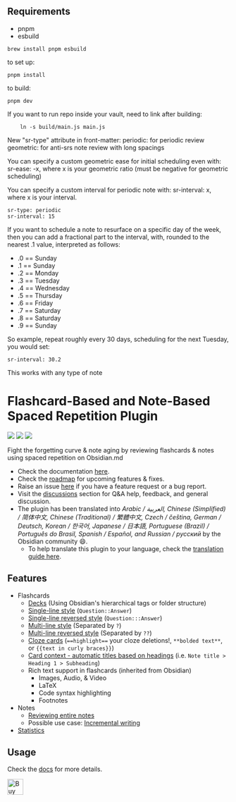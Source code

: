 ## Requirements

- pnpm
- esbuild

```
brew install pnpm esbuild
```

to set up:
```
pnpm install
```

to build:

```
pnpm dev
```

If you want to run repo inside your vault, need to link after building:

```
    ln -s build/main.js main.js
```


New "sr-type" attribute in front-matter:
periodic: for periodic review
geometric: for anti-srs note review with long spacings

You can specify a custom geometric ease for initial scheduling even with:
sr-ease: -x, where x is your geometric ratio (must be negative for geometric scheduling)

You can specify a custom interval for periodic note with:
sr-interval: x, where x is your interval.

```
sr-type: periodic
sr-interval: 15
```

If you want to schedule a note to resurface on a specific day of the week, then you can add a fractional part to the interval, with, rounded to the nearest .1 value, interpreted as follows:

- .0 == Sunday
- .1 == Sunday
- .2 == Monday
- .3 == Tuesday
- .4 == Wednesday
- .5 == Thursday
- .6 == Friday
- .7 == Saturday
- .8 == Saturday
- .9 == Sunday


So example, repeat roughly every 30 days, scheduling for the next Tuesday, you would set:

```
sr-interval: 30.2
```

This works with any type of note


# Flashcard-Based and Note-Based Spaced Repetition Plugin

<img src="https://img.shields.io/github/downloads/st3v3nmw/obsidian-spaced-repetition/total" /> <img src="https://img.shields.io/github/downloads/st3v3nmw/obsidian-spaced-repetition/latest/total?style=flat-square" /> <img src="https://img.shields.io/github/manifest-json/v/st3v3nmw/obsidian-spaced-repetition?style=flat-square" />

Fight the forgetting curve & note aging by reviewing flashcards & notes using spaced repetition on Obsidian.md

-   Check the documentation [here](https://www.stephenmwangi.com/obsidian-spaced-repetition/).
-   Check the [roadmap](https://github.com/st3v3nmw/obsidian-spaced-repetition/projects/2/) for upcoming features & fixes.
-   Raise an issue [here](https://github.com/st3v3nmw/obsidian-spaced-repetition/issues/) if you have a feature request or a bug report.
-   Visit the [discussions](https://github.com/st3v3nmw/obsidian-spaced-repetition/discussions/) section for Q&A help, feedback, and general discussion.
-   The plugin has been translated into _Arabic / العربية, Chinese (Simplified) / 简体中文, Chinese (Traditional) / 繁體中文, Czech / čeština, German / Deutsch, Korean / 한국어, Japanese / 日本語, Portuguese (Brazil) / Português do Brasil, Spanish / Español, and Russian / русский_ by the Obsidian community 😄.
    -   To help translate this plugin to your language, check the [translation guide here](https://www.stephenmwangi.com/obsidian-spaced-repetition/contributing/#translating_1).

## Features

-   Flashcards
    -   [Decks](https://www.stephenmwangi.com/obsidian-spaced-repetition/flashcards/#decks) (Using Obsidian's hierarchical tags or folder structure)
    -   [Single-line style](https://www.stephenmwangi.com/obsidian-spaced-repetition/flashcards/#single-line-basic-remnote-style) (`Question::Answer`)
    -   [Single-line reversed style](https://www.stephenmwangi.com/obsidian-spaced-repetition/flashcards/#single-line-reversed) (`Question:::Answer`)
    -   [Multi-line style](https://www.stephenmwangi.com/obsidian-spaced-repetition/flashcards/#multi-line-basic) (Separated by `?`)
    -   [Multi-line reversed style](https://www.stephenmwangi.com/obsidian-spaced-repetition/flashcards/#multi-line-reversed) (Separated by `??`)
    -   [Cloze cards](https://www.stephenmwangi.com/obsidian-spaced-repetition/flashcards/#cloze-cards) (`==highlight==` your cloze deletions!, `**bolded text**`, or `{{text in curly braces}}`)
    -   [Card context - automatic titles based on headings](https://www.stephenmwangi.com/obsidian-spaced-repetition/flashcards/#context) (i.e. `Note title > Heading 1 > Subheading`)
    -   Rich text support in flashcards (inherited from Obsidian)
        -   Images, Audio, & Video
        -   LaTeX
        -   Code syntax highlighting
        -   Footnotes
-   Notes
    -   [Reviewing entire notes](https://www.stephenmwangi.com/obsidian-spaced-repetition/notes/)
    -   Possible use case: [Incremental writing](https://www.stephenmwangi.com/obsidian-spaced-repetition/notes/#incremental-writing)
-   [Statistics](https://www.stephenmwangi.com/obsidian-spaced-repetition/flashcards/#statistics)

## Usage

Check the [docs](https://www.stephenmwangi.com/obsidian-spaced-repetition/) for more details.

<a href='https://ko-fi.com/M4M44DEN6' target='_blank'><img height='36' style='border:0px;height:36px;' src='https://cdn.ko-fi.com/cdn/kofi3.png?v=2' border='0' alt='Buy Me a Coffee at ko-fi.com' /></a>
